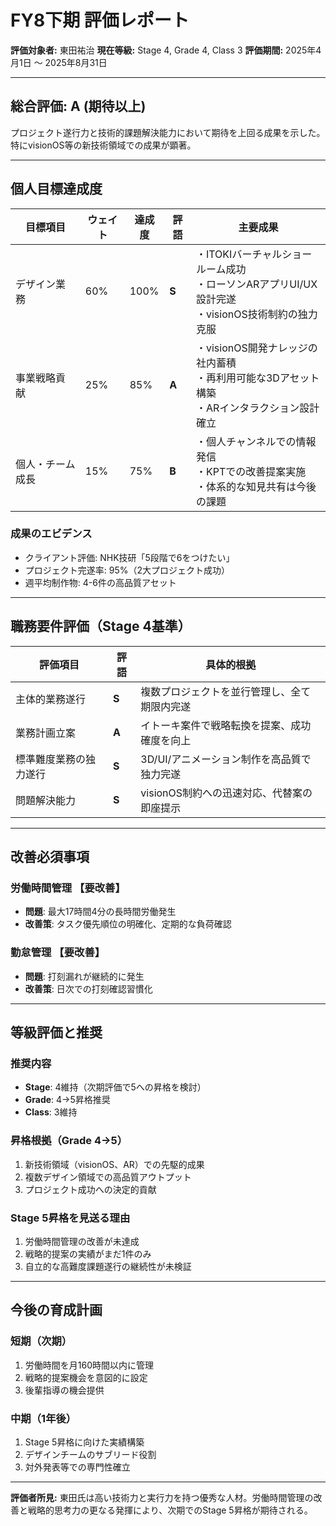 # FY8下期 評価レポート

**評価対象者:** 東田祐治
**現在等級:** Stage 4, Grade 4, Class 3
**評価期間:** 2025年4月1日 ～ 2025年8月31日

---

## 総合評価: **A (期待以上)**

プロジェクト遂行力と技術的課題解決能力において期待を上回る成果を示した。特にvisionOS等の新技術領域での成果が顕著。

---

## 個人目標達成度

| 目標項目 | ウェイト | 達成度 | 評語 | 主要成果 |
|---------|---------|--------|------|---------|
| デザイン業務 | 60% | 100% | **S** | ・ITOKIバーチャルショールーム成功<br>・ローソンARアプリUI/UX設計完遂<br>・visionOS技術制約の独力克服 |
| 事業戦略貢献 | 25% | 85% | **A** | ・visionOS開発ナレッジの社内蓄積<br>・再利用可能な3Dアセット構築<br>・ARインタラクション設計確立 |
| 個人・チーム成長 | 15% | 75% | **B** | ・個人チャンネルでの情報発信<br>・KPTでの改善提案実施<br>・体系的な知見共有は今後の課題 |

### 成果のエビデンス
- クライアント評価: NHK技研「5段階で6をつけたい」
- プロジェクト完遂率: 95%（2大プロジェクト成功）
- 週平均制作物: 4-6件の高品質アセット

---

## 職務要件評価（Stage 4基準）

| 評価項目 | 評語 | 具体的根拠 |
|---------|------|------------|
| 主体的業務遂行 | **S** | 複数プロジェクトを並行管理し、全て期限内完遂 |
| 業務計画立案 | **A** | イトーキ案件で戦略転換を提案、成功確度を向上 |
| 標準難度業務の独力遂行 | **S** | 3D/UI/アニメーション制作を高品質で独力完遂 |
| 問題解決能力 | **S** | visionOS制約への迅速対応、代替案の即座提示 |

---

## 改善必須事項

### 労働時間管理 【要改善】
- **問題**: 最大17時間4分の長時間労働発生
- **改善策**: タスク優先順位の明確化、定期的な負荷確認

### 勤怠管理 【要改善】
- **問題**: 打刻漏れが継続的に発生
- **改善策**: 日次での打刻確認習慣化

---

## 等級評価と推奨

### 推奨内容
- **Stage**: 4維持（次期評価で5への昇格を検討）
- **Grade**: 4→5昇格推奨
- **Class**: 3維持

### 昇格根拠（Grade 4→5）
1. 新技術領域（visionOS、AR）での先駆的成果
2. 複数デザイン領域での高品質アウトプット
3. プロジェクト成功への決定的貢献

### Stage 5昇格を見送る理由
1. 労働時間管理の改善が未達成
2. 戦略的提案の実績がまだ1件のみ
3. 自立的な高難度課題遂行の継続性が未検証

---

## 今後の育成計画

### 短期（次期）
1. 労働時間を月160時間以内に管理
2. 戦略的提案機会を意図的に設定
3. 後輩指導の機会提供

### 中期（1年後）
1. Stage 5昇格に向けた実績構築
2. デザインチームのサブリード役割
3. 対外発表等での専門性確立

---

**評価者所見:**
東田氏は高い技術力と実行力を持つ優秀な人材。労働時間管理の改善と戦略的思考力の更なる発揮により、次期でのStage 5昇格が期待される。